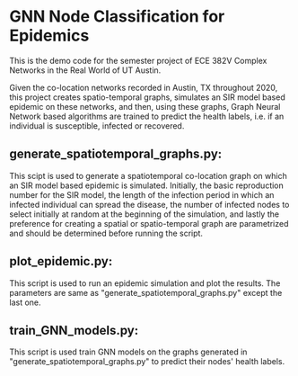 # GNN Node Classification for Epidemics
This is the demo code for the semester project of ECE 382V Complex Networks in the Real World of UT Austin. 

Given the co-location networks recorded in Austin, TX throughout 2020, this project creates spatio-temporal graphs, simulates an SIR model based epidemic on these networks, and then, using these graphs, Graph Neural Network based algorithms are trained to predict the health labels, i.e. if an individual is susceptible, infected or recovered.

## generate_spatiotemporal_graphs.py:

This scipt is used to generate a spatiotemporal co-location graph on which an SIR model based epidemic is simulated. Initially, the basic reproduction number for the SIR model, the length of the infection period in which an infected individual can spread the disease, the number of infected nodes to select initially at random at the beginning of the simulation, and lastly the preference for creating a spatial or spatio-temporal graph are parametrized and should be determined before running the script.

## plot_epidemic.py:

This script is used to run an epidemic simulation and plot the results. The parameters are same as "generate_spatiotemporal_graphs.py" except the last one.

## train_GNN_models.py:

This script is used train GNN models on the graphs generated in "generate_spatiotemporal_graphs.py" to predict their nodes' health labels.
